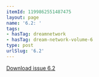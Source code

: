 ```yaml
---
itemId: 1199862551487475
layout: page
name: '6.2: '
tags:
- hasTag: dreamnetwork
- hasTag: dream-network-volume-6
type: post
urlSlug: '6.2'
---
```

<a href="files/pdfs/Volume_6/6.2-Dream-Network-Bulletin_Volume-6-Number-2.pdf" download="">Download issue 6.2</a>